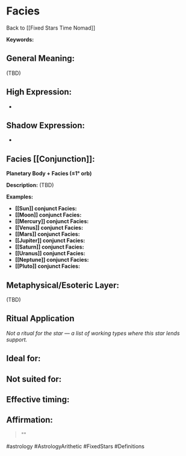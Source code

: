 # Facies

Back to [[Fixed Stars Time Nomad]]

**Keywords:** 

## General Meaning:
(TBD)

## High Expression:
- 

## Shadow Expression:
- 

## Facies [[Conjunction]]:

**Planetary Body + Facies (≤1° orb)**

**Description:**
(TBD)

**Examples:**
- **[[Sun]] conjunct Facies:** 
- **[[Moon]] conjunct Facies:** 
- **[[Mercury]] conjunct Facies:** 
- **[[Venus]] conjunct Facies:** 
- **[[Mars]] conjunct Facies:** 
- **[[Jupiter]] conjunct Facies:** 
- **[[Saturn]] conjunct Facies:** 
- **[[Uranus]] conjunct Facies:** 
- **[[Neptune]] conjunct Facies:** 
- **[[Pluto]] conjunct Facies:** 

## Metaphysical/Esoteric Layer:
(TBD)

## Ritual Application
*Not a ritual for the star — a list of working types where this star lends support.*

**Ideal for:**
- 
**Not suited for:**
- 
**Effective timing:**
- 

## Affirmation:

> ""

#astrology #AstrologyArithetic #FixedStars #Definitions

